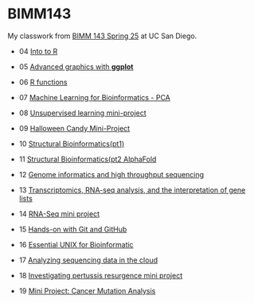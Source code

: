 # BIMM143
My classwork from [BIMM 143 Spring 25](https://tin-nguyen-ucsd.github.io/bimm143_github/) at UC San Diego.

- 04 [Into to R](https://github.com/Tin-Nguyen-UCSD/bimm143_github/blob/main/class04/class04.md)

- 05 [Advanced graphics with **ggplot**](https://github.com/Tin-Nguyen-UCSD/bimm143_github/blob/main/class05/class05.md)

- 06 [R functions](https://github.com/Tin-Nguyen-UCSD/bimm143_github/blob/main/class06/class06.md)

- 07 [Machine Learning for Bioinformatics - PCA](https://github.com/Tin-Nguyen-UCSD/bimm143_github/blob/main/class07/Class%2007-%20Machine%20Learning%201.md)

- 08 [Unsupervised learning mini-project](https://github.com/Tin-Nguyen-UCSD/bimm143_github/blob/main/class08/class08.md)

- 09 [Halloween Candy Mini-Project](https://github.com/Tin-Nguyen-UCSD/bimm143_github/blob/main/class09/class09.md)

- 10 [Structural Bioinformatics(pt1)](https://github.com/Tin-Nguyen-UCSD/bimm143_github/blob/main/class10/class10.md)

- 11 [Structural Bioinformatics(pt2 AlphaFold](https://github.com/Tin-Nguyen-UCSD/bimm143_github/blob/main/class11/Untitled.qmd)

- 12 [Genome informatics and high throughput sequencing](https://github.com/Tin-Nguyen-UCSD/bimm143_github/blob/main/class12/class12.md)

- 13 [Transcriptomics, RNA-seq analysis, and the interpretation of gene lists](https://github.com/Tin-Nguyen-UCSD/bimm143_github/blob/main/class13/class13.md)

- 14 [RNA-Seq mini project](https://github.com/Tin-Nguyen-UCSD/bimm143_github/blob/main/class14/class14.md)

- 15 [Hands-on with Git and GitHub]()

- 16 [Essential UNIX for Bioinformatic]()

- 17 [Analyzing sequencing data in the cloud](https://github.com/Tin-Nguyen-UCSD/bimm143_github/blob/main/class17/Untitled.md)

- 18 [Investigating pertussis resurgence mini project](https://github.com/Tin-Nguyen-UCSD/bimm143_github/blob/main/class18/class18.md)

- 19 [Mini Project: Cancer Mutation Analysis]()


